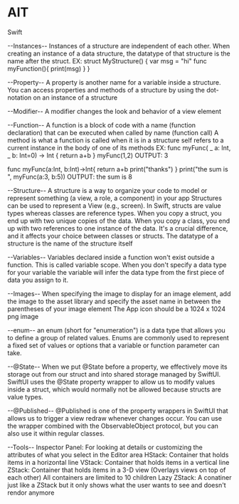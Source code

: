 # AIT
Swift

--Instances--
Instances of a structure are independent of each other.
When creating an instance of a data structure, the datatype of that structure is the name after the struct.
EX:
struct MyStructure() {
var msg = "hi"
  func myFunction(){
    print(msg)
  }
}

--Property--
A property is another name for a variable inside a structure.
You can access properties and methods of a structure by using the dot-notation on an instance of a structure

--Modifier--
A modifier changes the look and behavior of a view element

--Function--
A function is a block of code with a name (function declaration) that can be executed when called by name (function call)
A method is what a function is called when it is in a structure
self refers to a current instance in the body of one of its methods
EX:
func myFunc( _ a: Int, _ b: Int=0) -> Int {
return a+b
}
myFunc(1,2)
OUTPUT: 3

func myFunc(a:Int, b:Int)->Int{
        return a+b
        print("thanks")
}
print("the sum is ", myFunc(a:3, b:5))
OUTPUT: the sum is 8

--Structure--
A structure is a way to organize your code to model or represent something (a view, a role, a component) in your app
Structures can be used to represent a View (e.g., screen).
In Swift, structs are value types whereas classes are reference types. When you copy a struct, you end up with two unique copies of the data. When you copy a class, you end up with two references to one instance of the data. It's a crucial difference, and it affects your choice between classes or structs.
The datatype of a structure is the name of the structure itself


--Variables--
Variables declared inside a function won't exist outside a function. This is called variable scope.
When you don't specify a data type for your variable the variable will infer the data type from the first piece of data you assign to it.

--Images--
When specifying the image to display for an image element, add the image to the asset library and specify the asset name in between the parentheses of your image element
The App icon should be a 1024 x 1024 png image

--enum--
an enum (short for "enumeration") is a data type that allows you to define a group of related values. Enums are commonly used to represent a fixed set of values or options that a variable or function parameter can take.

--@State--
When we put @State before a property, we effectively move its storage out from our struct and into shared storage managed by SwiftUI.
SwiftUI uses the @State property wrapper to allow us to modify values inside a struct, which would normally not be allowed because structs are value types.

--@Published--
@Published is one of the property wrappers in SwiftUI that allows us to trigger a view redraw whenever changes occur. You can use the wrapper combined with the ObservableObject protocol, but you can also use it within regular classes.

--Tools--
Inspector Panel: For looking at details or customizing the attributes of what you select in the Editor area
HStack: Container that holds items in a horizontal line
VStack: Container that holds items in a vertical line
ZStack: Container that holds items in a 3-D view (Overlays views on top of each other)
All containers are limited to 10 children
Lazy ZStack: A conatiner just like a ZStack but it only shows what the user wants to see and doesn't rendor anymore

